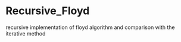 # Recursive_Floyd
recursive implementation of floyd algorithm and comparison with the iterative method
